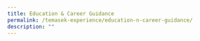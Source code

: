 ```yaml
---
title: Education & Career Guidance
permalink: /temasek-experience/education-n-career-guidance/
description: ""
---
```

